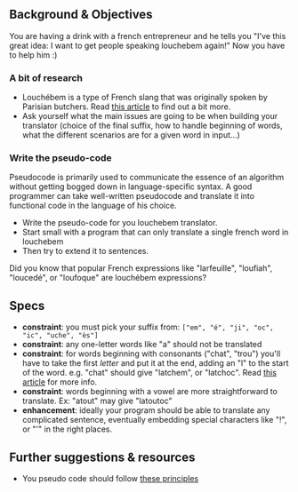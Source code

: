 ## Background & Objectives

You are having a drink with a french entrepreneur and he tells you "I've this great idea: I want to get people speaking louchebem again!" Now you have to help him :)

### A bit of research

* Louchébem is a type of French slang that was originally spoken by Parisian butchers. Read [this article](https://en.wikipedia.org/wiki/Louch%C3%A9bem) to find out a bit more.
* Ask yourself what the main issues are going to be when building your translator (choice of the final suffix, how to handle beginning of words, what the different scenarios are for a given word in input...)

### Write the pseudo-code

Pseudocode is primarily used to communicate the essence of an algorithm without getting bogged down in language-specific syntax. A good programmer can take well-written pseudocode and translate it into functional code in the language of his choice.

* Write the pseudo-code for you louchebem translator.
* Start small with a program that can only translate a single french word in louchebem
* Then try to extend it to sentences.

Did you know that popular French expressions like "larfeuille", "loufiah", "loucedé", or "loufoque" are louchébem expressions?

## Specs

- **constraint**: you must pick your suffix from: `["em", "é", "ji", "oc", "ic", "uche", "ès"]`
- **constraint**: any one-letter words like "a" should not be translated
- **constraint**: for words beginning with consonants ("chat", "trou") you'll have to take the first *letter* and put it at the end, adding an "l" to the start of the word. e.g. "chat" should give "latchem", or "latchoc". Read [this article](http://en.wikipedia.org/wiki/Louch%C3%A9bem) for more info.
- **constraint**: words beginning with a vowel are more straightforward to translate. Ex: "atout" may give "latoutoc"
- **enhancement**: ideally your program should be able to translate any complicated sentence, eventually embedding special characters like "!", or "'" in the right places.

## Further suggestions & resources

- You pseudo code should follow [these principles](http://www.cs.cornell.edu/courses/cs211/2000fa/materials/using_pseudo_code.htm)
